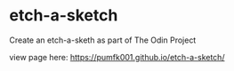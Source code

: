 # etch-a-sketch

Create an etch-a-sketh as part of The Odin Project

view page here:
https://pumfk001.github.io/etch-a-sketch/